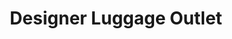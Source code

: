 ---
title: "Designer Luggage Outlet"
url: /wayne/designer-luggage-outlet/
shop: Taschen & Koffer
---